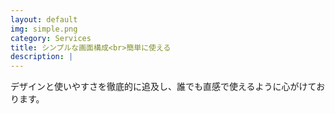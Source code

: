 ```yaml
---
layout: default
img: simple.png
category: Services
title: シンプルな画面構成<br>簡単に使える
description: |
---
```

  デザインと使いやすさを徹底的に追及し、誰でも直感で使えるように心がけております。